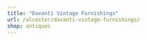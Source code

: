 ```yaml
---
title: "Davanti Vintage Furnishings"
url: /alcester/davanti-vintage-furnishings/
shop: antiques
---
```

